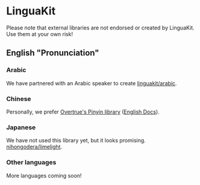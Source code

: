 # LinguaKit
Please note that external libraries are not endorsed or created by LinguaKit. Use them at your own risk!
## English "Pronunciation"
### Arabic
We have partnered with an Arabic speaker to create [linguakit/arabic](https://github.com/linguakit/arabic).
### Chinese
Personally, we prefer [Overtrue's Pinyin library](https://github.com/overtrue/pinyin]) ([English Docs](https://github-com.translate.goog/overtrue/pinyin/blob/master/README.md?_x_tr_sl=en&_x_tr_tl=fr&_x_tr_hl=en&_x_tr_pto=wapp)).
### Japanese
We have not used this library yet, but it looks promising. [nihongodera/limelight](https://github.com/nihongodera/limelight).
### Other languages
More languages coming soon!
